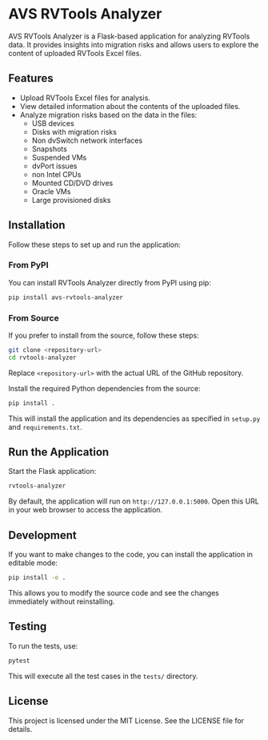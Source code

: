 # AVS RVTools Analyzer

AVS RVTools Analyzer is a Flask-based application for analyzing RVTools data. It provides insights into migration risks and allows users to explore the content of uploaded RVTools Excel files.

## Features
- Upload RVTools Excel files for analysis.
- View detailed information about the contents of the uploaded files.
- Analyze migration risks based on the data in the files:
  - USB devices
  - Disks with migration risks
  - Non dvSwitch network interfaces
  - Snapshots
  - Suspended VMs
  - dvPort issues
  - non Intel CPUs
  - Mounted CD/DVD drives
  - Oracle VMs
  - Large provisioned disks


## Installation

Follow these steps to set up and run the application:

### From PyPI

You can install RVTools Analyzer directly from PyPI using pip:
```bash
pip install avs-rvtools-analyzer
```

### From Source

If you prefer to install from the source, follow these steps:
```bash
git clone <repository-url>
cd rvtools-analyzer
```
Replace `<repository-url>` with the actual URL of the GitHub repository.

Install the required Python dependencies from the source:
```bash
pip install .
```
This will install the application and its dependencies as specified in `setup.py` and `requirements.txt`.

## Run the Application
Start the Flask application:
```bash
rvtools-analyzer
```
By default, the application will run on `http://127.0.0.1:5000`. Open this URL in your web browser to access the application.

## Development

If you want to make changes to the code, you can install the application in editable mode:
```bash
pip install -e .
```
This allows you to modify the source code and see the changes immediately without reinstalling.

## Testing

To run the tests, use:
```bash
pytest
```
This will execute all the test cases in the `tests/` directory.

## License

This project is licensed under the MIT License. See the LICENSE file for details.
